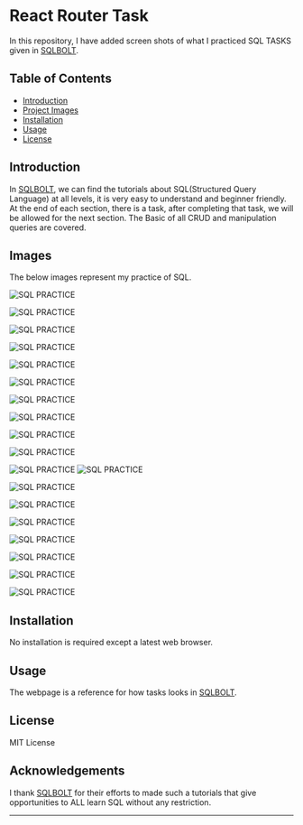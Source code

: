 # React Router Task

In this repository, I have added screen shots of what I practiced SQL TASKS given in [SQLBOLT](https://sqlbolt.com/).

## Table of Contents

- [Introduction](#introduction)
- [Project Images](#Images)
- [Installation](#installation)
- [Usage](#usage)
- [License](#license)

## Introduction

In [SQLBOLT](https://sqlbolt.com/), we can find the tutorials about SQL(Structured Query Language) at all levels, it is very easy to understand and beginner friendly.
At the end of each section, there is a task, after completing that task, we will be allowed for the next section. The Basic of all CRUD and manipulation queries are covered.

## Images

The below images represent my practice of SQL.

![SQL PRACTICE](./SQL_Practice/sqlbolt_practice1.png)

![SQL PRACTICE](./SQL_Practice/sqlbolt_practice2.png)

![SQL PRACTICE](./SQL_Practice/sqlbolt_practice3.png)

![SQL PRACTICE](./SQL_Practice/sqlbolt_practice4.png)

![SQL PRACTICE](./SQL_Practice/sqlbolt_practice5.png)

![SQL PRACTICE](./SQL_Practice/sqlbolt_practice6.png)

![SQL PRACTICE](./SQL_Practice/sqlbolt_practice7.png)

![SQL PRACTICE](./SQL_Practice/sqlbolt_practice8.png)

![SQL PRACTICE](./SQL_Practice/sqlbolt_practice9.png)

![SQL PRACTICE](./SQL_Practice/sqlbolt_practice10.png)

![SQL PRACTICE](./SQL_Practice/sqlbolt_practice11.png)
![SQL PRACTICE](./SQL_Practice/sqlbolt_practice12.png)

![SQL PRACTICE](./SQL_Practice/sqlbolt_practice13.png)

![SQL PRACTICE](./SQL_Practice/sqlbolt_practice14.png)

![SQL PRACTICE](./SQL_Practice/sqlbolt_practice15.png)

![SQL PRACTICE](./SQL_Practice/sqlbolt_practice16.png)

![SQL PRACTICE](./SQL_Practice/sqlbolt_practice17.png)

![SQL PRACTICE](./SQL_Practice/sqlbolt_practice18.png)

![SQL PRACTICE](./SQL_Practice/sqlbolt_practice19.png)

## Installation

No installation is required except a latest web browser.

## Usage

The webpage is a reference for how tasks looks in [SQLBOLT](https://sqlbolt.com/).

## License

MIT License

## Acknowledgements

I thank [SQLBOLT](https://sqlbolt.com/) for their efforts to made such a tutorials that give opportunities to ALL learn SQL without any restriction.

---
